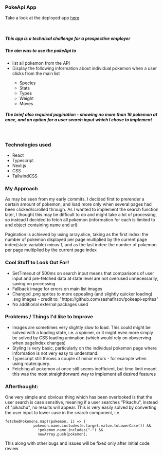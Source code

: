 
<h3>PokeApi App</h3>

<p>Take a look at the deployed app <a href="https://pokemon-sandy.vercel.app/" target="_blank">here</a></p>
</br>
<h5>This app is a technical challenge for a prospective employer</h5>
<h5>The aim was to use the pokeApi to</h5>
<ul>
  <li>list all pokemon from the API</li>
  <li> Display the following information about individual pokemon when a user clicks from the main list</li>
 
  <ul>
    <li>Species</li>
    <li>Stats</li>
    <li>Types</li>
    <li>Weight</li>
    <li>Moves</li>
  </ul> 
</ul>

<h5>The brief also required pagination - showing no more than 16 pokemon at once, and an option for a user search input which I chose to implement</h5>
</br>
<h3>Technologies used</h3>
<ul>
    <li>React</li>
    <li>Typescript</li>
    <li>Next.js</li>
    <li>CSS</li>
    <li>TailwindCSS</li>
  </ul> 
  <h3>My Approach</h3>
  <p>As may be seen from my early commits, I decided first to prerender a certain amount of pokemon, and load more only when several pages had been clicked/scrolled through. As I wanted to implement the search function later, I thought this may be difficult to do and might take a lot of processing, so instead I decided to fetch all pokemon (information for each is limited to and object containing name and url) </p>
  <p>Pagination is achieved by using array.slice, taking as the first index: the number of pokemon displayed per page multiplied by the current page index(state variable) minus 1, and as the last index:  the number of pokemon per page multiplied by the current page index </p>

<h3>Cool Stuff to Look Out For!</h3>
<ul>
    <li>SetTimeout of 500ms on search input means that comparisons of user input and pre-fetched data at state level are not overused unnecessarily, saving on processing</li>
    <li>Fallback image for errors on main list images</li>
    <li>Changed .png sprites to more appealing (and slightly quicker loading) .svg images - credit to: "https://github.com/sashafirsov/pokeapi-sprites"</li>
    <li>No additional external packages used</li>
  </ul> 
  
<h3>Problems / Things I'd like to Improve</h3>
<ul>
    <li>Images are sometimes very slightly slow to load.  This could might be solved with a loading state, i.e. a spinner, or it might even more simply be solved by CSS loading animation (which would rely on obvserving when pageIndex changes)</li>
    <li>Styling is very basic, particularly on the individual pokemon page where information is not very easy to understand.</li>
      <li>Typescript still throws a couple of minor errors - for example when using router.query.</li>
        <li>Fetching all pokemon at once still seems inefficient, but time limit meant this was the most straightforward way to implement all desired features</li>
  </ul> 
<h3>Afterthought:</h3>
<p>One very simple and obvious thing which has been overlooked is that the user search is case sensitive, meaning if a user searches "Pikachu", instead of "pikachu", no results will appear.  This is very easily solved by converting the user input to lower case in the search component, i.e. </p>

 ```
 fetchedPokemons.map((pokemon, i) => {
              pokemon.name.includes(e.target.value.toLowerCase()) &&
                !pokemon.name.includes("-") &&
                newArray.push(pokemon);
```

<p>This along with other bugs and issues will be fixed only after initial code review</p>
